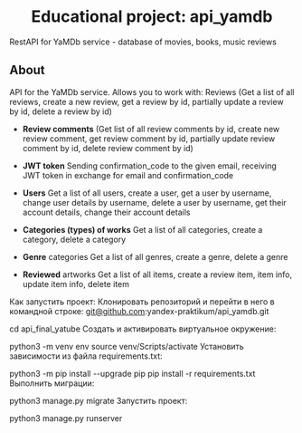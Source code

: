 <h1 align="center">Educational project: api_yamdb</h1>
RestAPI for YaMDb service - database of movies, books, music reviews
<h2 align="left">About</h2>
API for the YaMDb service. Allows you to work with:
Reviews (Get a list of all reviews, create a new review, get a review by id, partially update a review by id, delete a review by id)

- **Review comments** (Get list of all review comments by id, create new review comment, get review comment by id, partially update review comment by id, delete review comment by id)

- **JWT token** Sending confirmation_code to the given email, receiving JWT token in exchange for email and confirmation_code

- **Users** Get a list of all users, create a user, get a user by username, change user details by username, delete a user by username, get their account details, change their account details

- **Categories (types) of works** Get a list of all categories, create a category, delete a category

- **Genre** categories Get a list of all genres, create a genre, delete a genre

- **Reviewed** artworks Get a list of all items, create a review item, item info, update item info, delete item



Как запустить проект:
Клонировать репозиторий и перейти в него в командной строке:
git@github.com:yandex-praktikum/api_yamdb.git

cd api_final_yatube
Cоздать и активировать виртуальное окружение:

python3 -m venv env
source venv/Scripts/activate
Установить зависимости из файла requirements.txt:

python3 -m pip install --upgrade pip
pip install -r requirements.txt
Выполнить миграции:

python3 manage.py migrate
Запустить проект:

python3 manage.py runserver

